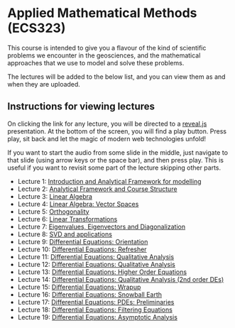 # Applied Mathematical Methods (ECS323)

This course is intended to give you a flavour of the kind
of scientific problems we encounter in the geosciences,
and the mathematical approaches that we use to model and
solve these problems.

The lectures will be added to the below list, and you can
view them as and when they are uploaded.

## Instructions for viewing lectures

On clicking the link for any lecture, you will be directed
to a [reveal.js](https://revealjs.com/) presentation. At the
bottom of the screen, you will find a play button. Press play,
sit back and let the magic of modern web technologies unfold!

If you want to start the audio from some slide in the middle,
just navigate to that slide (using arrow keys or the space bar),
and then press play. This is useful if you want to revisit some
part of the lecture skipping other parts.

* Lecture 1: [Introduction and Analytical Framework for
  modelling](./courses/math_methods/slides/lecture1/index.html)
* Lecture 2: [Analytical Framework and Course Structure](./courses/math_methods/slides/lecture2/index.html)
* Lecture 3: [Linear Algebra](./courses/math_methods/slides/lecture3/index.html)
* Lecture 4: [Linear Algebra: Vector Spaces](./courses/math_methods/slides/lecture4/index.html)
* Lecture 5: [Orthogonality](./courses/math_methods/slides/lecture5/index.html)
* Lecture 6: [Linear Transformations](./courses/math_methods/slides/lecture6/index.html)
* Lecture 7: [Eigenvalues, Eigenvectors and Diagonalization](./courses/math_methods/slides/lecture7/index.html)
* Lecture 8: [SVD and applications](./courses/math_methods/slides/lecture8/index.html)
* Lecture 9: [Differential Equations: Orientation](./courses/math_methods/slides/lecture9/index.html)
* Lecture 10: [Differential Equations: Refresher](./courses/math_methods/slides/lecture10/index.html)
* Lecture 11: [Differential Equations: Qualitative Analysis](./courses/math_methods/slides/lecture11/index.html)
* Lecture 12: [Differential Equations: Qualitative Analysis](./courses/math_methods/slides/lecture12/index.html)
* Lecture 13: [Differential Equations: Higher Order Equations](./courses/math_methods/slides/lecture13/index.html)
* Lecture 14: [Differential Equations: Qualitative Analysis (2nd order DEs)](./courses/math_methods/slides/lecture14/index.html)
* Lecture 15: [Differential Equations: Wrapup](./courses/math_methods/slides/lecture15/index.html)
* Lecture 16: [Differential Equations: Snowball Earth](./courses/math_methods/slides/lecture16/index.html)
* Lecture 17: [Differential Equations: PDEs: Preliminaries](./courses/math_methods/slides/lecture17/index.html)
* Lecture 18: [Differential Equations: Filtering Equations](./courses/math_methods/slides/lecture18/index.html)
* Lecture 19: [Differential Equations: Asymptotic Analysis](./courses/math_methods/slides/lecture19/index.html)
